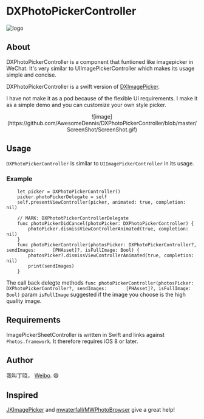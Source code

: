 # DXPhotoPickerController

![logo](https://github.com/AwesomeDennis/DXPhotoPickerController/blob/master/ScreenShot/Icon.png)

## About
DXPhotoPickerController is a component that funtioned like imagepicker in WeChat. It's very similar to UIImagePickerController which makes its usage simple and concise.

DXPhotoPickerController is a swift version of [DXImagePicker](https://github.com/AwesomeDennis/DNImagePicker).

I have not make it as a pod because of the flexible UI requirements. I make it as a simple demo and you can customize your own style picker.

<center> ![image](https://github.com/AwesomeDennis/DXPhotoPickerController/blob/master/ScreenShot/ScreenShot.gif) </center>

## Usage
`DXPhotoPickerController` is similar to `UIImagePickerController` in its usage.

### Example
```
	let picker = DXPhotoPickerController()
    picker.photoPickerDelegate = self
    self.presentViewController(picker, animated: true, completion: nil)
```
```
    // MARK: DXPhototPickerControllerDelegate
    func photoPickerDidCancel(photoPicker: DXPhotoPickerController) {
        photoPicker.dismissViewControllerAnimated(true, completion: nil)
    }
    func photoPickerController(photosPicker: DXPhotoPickerController?, sendImages:   	[PHAsset]?, isFullImage: Bool) {
        photosPicker?.dismissViewControllerAnimated(true, completion: nil)
        print(sendImages)
    }
```

The call back delegte methods `func photoPickerController(photosPicker: DXPhotoPickerController?, sendImages:   	[PHAsset]?, isFullImage: Bool)` param `isFullImage` suggested if the image you choose is the high quality image.

## Requirements
ImagePickerSheetController is written in Swift and links against `Photos.framework`. It therefore requires iOS 8 or later.

## Author
我叫丁晓， [Weibo](http://weibo.com/GreatDingXiao).
😄

## Inspired
[JKImagePicker](https://github.com/pjk1129/JKImagePicker) 
and [mwaterfall/MWPhotoBrowser](https://github.com/mwaterfall/MWPhotoBrowser) give a great help!


